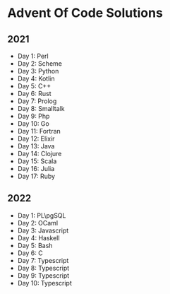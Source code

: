 # Advent Of Code Solutions

## 2021
- Day 1: Perl
- Day 2: Scheme
- Day 3: Python
- Day 4: Kotlin
- Day 5: C++
- Day 6: Rust
- Day 7: Prolog
- Day 8: Smalltalk
- Day 9: Php
- Day 10: Go
- Day 11: Fortran
- Day 12: Elixir
- Day 13: Java
- Day 14: Clojure
- Day 15: Scala
- Day 16: Julia
- Day 17: Ruby

## 2022
- Day 1: PL\pgSQL
- Day 2: OCaml
- Day 3: Javascript
- Day 4: Haskell
- Day 5: Bash
- Day 6: C
- Day 7: Typescript
- Day 8: Typescript
- Day 9: Typescript
- Day 10: Typescript

